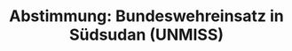 ---
abstimmung:
  abstimmung: 9
  bundestagssitzung: 66
  datum: 13. November 2014
  legislaturperiode: 18
categories:
- Bundeswehr
- Ausland
data:
- title: Abstimmungsergebnis 20141113_9-data.pdf
  url: /res/abstimmungsliste/20141113_9-data.pdf
- title: Abstimmungsergebnis 20141113_9_xls-data.csv
  url: /res/abstimmungsliste/csv/20141113_9_xls-data.csv
documents:
- local: /res/abstimmungsdaten/018-066-09/1803005.pdf
  title: Drucksache 18/03005.pdf
  url: http://dip21.bundestag.de/dip21/btd/18/030/1803005.pdf
- local: /res/abstimmungsdaten/018-066-09/1803191.pdf
  title: Drucksache 18/03191.pdf
  url: http://dip21.bundestag.de/dip21/btd/18/031/1803191.pdf
ergebnis:
  cdu/csu:
    enthaltung: 0
    gesamt: 311
    ja: 291
    nein: 0
    nichtabgegeben: 20
    ungueltig: 0
  die.linke:
    enthaltung: 0
    gesamt: 64
    ja: 0
    nein: 54
    nichtabgegeben: 10
    ungueltig: 0
  file: 20141113_9_xls-data.csv
  gruenen:
    enthaltung: 0
    gesamt: 63
    ja: 55
    nein: 0
    nichtabgegeben: 8
    ungueltig: 0
  spd:
    enthaltung: 3
    gesamt: 193
    ja: 177
    nein: 1
    nichtabgegeben: 12
    ungueltig: 0
layout: abstimmung
links:
- title: https://www.bundestag.de/parlament/plenum/abstimmung/abstimmung?id=315
  url: https://www.bundestag.de/parlament/plenum/abstimmung/abstimmung?id=315
- title: http://www.abgeordnetenwatch.de/fortsetzung_des_bundeswehreinsatzes_im_suedsudan-1105-693.html
  url: http://www.abgeordnetenwatch.de/fortsetzung_des_bundeswehreinsatzes_im_suedsudan-1105-693.html
preview: 'Deutscher Bundestag


  66. Sitzung des Deutschen Bundestages

  am Donnerstag, 13.November 2014


  Endgültiges Ergebnis der Namentlichen Abstimmung Nr. 9


  Beschlussempfehlung des Auswärtigen Ausschusses (3. Ausschuss) zu dem Antrag der

  Bundesregierung

  Fortsetzung der Beteiligung bewaffneter deutscher Streitkräfte an der von den Vereinten

  Nationen geführten Friedensmission in Südsudan (UNMISS) auf Grundlage der Resolution

  1996 (2011) des Sicherheitsrates der Vereinten Nationen vom 8. Juli 2011 und

  Folgeresolutionen, zuletzt 2155 (2014) vom 27. Mai 2014

  - Drucksachen 18/3005 und 18/3191 -


  Abgegebene Stimmen insgesamt:


  581


  Nicht abgegebene Stimmen:

  Ja-Stimmen:


  50

  523


  Nein-Stimmen:


  55


  Enthaltungen:


  3


  Ungültige:


  0


  Berlin, den 13.11.2014


  Beginn: 22:18

  Ende: 22:21

  '
tags:
- Südsudan
- UNMISS
- UN
title: 'Abstimmung: Bundeswehreinsatz in Südsudan (UNMISS)'
---